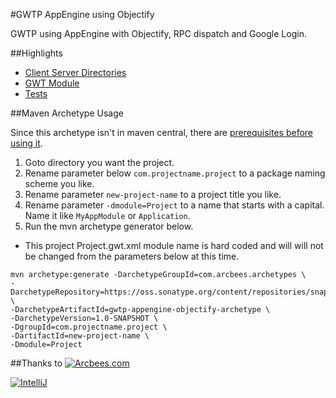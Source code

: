 #GWTP AppEngine using Objectify

GWTP using AppEngine with Objectify, RPC dispatch and Google Login.

##Highlights
* [Client Server Directories](https://github.com/ArcBees/ArcBees-archetypes/tree/master/archetypes/gwtp-appengine-objectify/src/main/java/com/arcbees/project)
* [GWT Module](https://github.com/ArcBees/ArcBees-archetypes/blob/master/archetypes/gwtp-appengine-objectify/src/main/java/com/arcbees/project)
* [Tests](https://github.com/ArcBees/ArcBees-archetypes/tree/master/archetypes/gwtp-appengine-objectify/src/test/java/com/arcbees/project/client)

##Maven Archetype Usage

Since this archetype isn't in maven central, there are [prerequisites before using it](https://github.com/ArcBees/ArcBees-archetypes/wiki/archetype).

1. Goto directory you want the project.
2. Rename parameter below `com.projectname.project` to a package naming scheme you like.
3. Rename parameter `new-project-name` to a project title you like.
4. Rename parameter `-dmodule=Project` to a name that starts with a capital. Name it like `MyAppModule` or `Application`.
5. Run the mvn archetype generator below.

* This project Project.gwt.xml module name is hard coded and will will not be changed from the parameters below at this time.

```
mvn archetype:generate -DarchetypeGroupId=com.arcbees.archetypes \
-DarchetypeRepository=https://oss.sonatype.org/content/repositories/snapshots/ \
-DarchetypeArtifactId=gwtp-appengine-objectify-archetype \
-DarchetypeVersion=1.0-SNAPSHOT \
-DgroupId=com.projectname.project \
-DartifactId=new-project-name \
-Dmodule=Project
```

##Thanks to
[![Arcbees.com](http://arcbees-ads.appspot.com/ad.png)](http://arcbees.com)

[![IntelliJ](https://lh6.googleusercontent.com/--QIIJfKrjSk/UJJ6X-UohII/AAAAAAAAAVM/cOW7EjnH778/s800/banner_IDEA.png)](http://www.jetbrains.com/idea/index.html)
